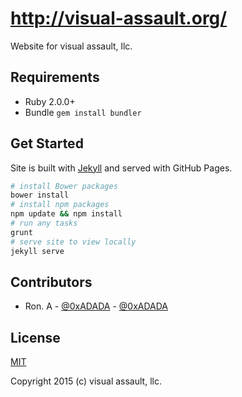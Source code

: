 # http://visual-assault.org/

Website for visual assault, llc.

## Requirements

* Ruby 2.0.0+
* Bundle `gem install bundler`

## Get Started
Site is built with [Jekyll](http://jekyllrb.com) and served with GitHub Pages.

``` bash
# install Bower packages
bower install
# install npm packages
npm update && npm install
# run any tasks
grunt
# serve site to view locally
jekyll serve
```

## Contributors

* Ron. A - [@0xADADA](https://github.com/0xadada) - [@0xADADA](https://twitter.com/0xadada)

## License
[MIT](LICENSE)

Copyright 2015 (c) visual assault, llc.
